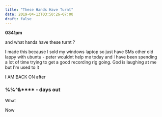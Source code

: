 ```yaml
---
title: "These Hands Have Turnt"
date: 2019-04-13T03:50:26-07:00
draft: false
---
```


**0341pm**

and what hands have these turnt ?

I made this because I sold my windows laptop so just have SMs other old lappy with ubuntu - peter wouldnt help me today and I have been spending a lot of time trying to get a good recording rig going. God is laughing at me but I'm used to it


I AM BACK ON after


<h3>%%^&**** - days out </h3>


What



Now


